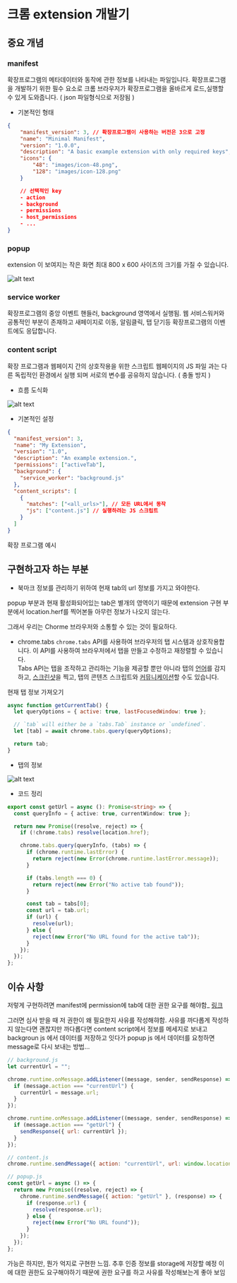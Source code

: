 # 크롬 extension 개발기

## 중요 개념

### manifest

확장프로그램의 메타데이터와 동작에 관한 정보를 나타내는 파일입니다. 확장프로그램을 개발하기 위한 필수 요소로
크롬 브라우저가 확장프로그램을 올바르게 로드,실행할 수 있게 도와줍니다. ( json 파일형식으로 저장됨 )

- 기본적인 형태

```json
{
	"manifest_version": 3, // 확장프로그램이 사용하는 버전은 3으로 고정
	"name": "Minimal Manifest",
	"version": "1.0.0",
	"description": "A basic example extension with only required keys",
	"icons": {
		"48": "images/icon-48.png",
		"128": "images/icon-128.png"
	}

	// 선택적인 key
	- action
	- background
	- permissions
	- host_permissions
	- ...
}
```

### popup

extension 이 보여지는 작은 화면
최대 800 x 600 사이즈의 크기를 가질 수 있습니다.

![alt text](popup.png)

### service worker

확장프로그램의 중앙 이벤트 핸들러, background 영역에서 실행됨.
웹 서비스워커와 공통적인 부분이 존재하고 새페이지로 이동, 알림클릭, 탭 닫기등 확장프로그램의 이벤트에도 응답합니다.

### content script

확장 프로그램과 웹페이지 간의 상호작용을 위한 스크립트
웹페이지의 JS 파일 과는 다른 독립적인 환경에서 실행 되며 서로의 변수를 공유하지 않습니다. ( 충돌 방지 )

- 흐름 도식화

![alt text](process.png)

- 기본적인 설정

```json
{
  "manifest_version": 3,
  "name": "My Extension",
  "version": "1.0",
  "description": "An example extension.",
  "permissions": ["activeTab"],
  "background": {
    "service_worker": "background.js"
  },
  "content_scripts": [
    {
      "matches": ["<all_urls>"], // 모든 URL에서 동작
      "js": ["content.js"] // 실행하려는 JS 스크립트
    }
  ]
}
```

확장 프로그램 예시

## 구현하고자 하는 부분

- 북마크 정보를 관리하기 위하여 현재 tab의 url 정보를 가지고 와야한다.

popup 부분과 현재 활성화되어있는 tab은 별개의 영역이기 때문에
extension 구현 부분에서 location.herf를 찍어본들 아무런 정보가 나오지 않는다.

그래서 우리는 Chorme 브라우저와 소통할 수 있는 것이 필요하다.

- chrome.tabs
  `chrome.tabs` API를 사용하여 브라우저의 탭 시스템과 상호작용합니다. 이 API를 사용하여 브라우저에서 탭을 만들고 수정하고 재정렬할 수 있습니다.  
   Tabs API는 탭을 조작하고 관리하는 기능을 제공할 뿐만 아니라 탭의 [언어](https://developer.chrome.com/docs/extensions/reference/api/tabs?hl=ko#method-detectLanguage)를 감지하고, [스크린샷](https://developer.chrome.com/docs/extensions/reference/api/tabs?hl=ko#method-captureVisibleTab)을 찍고, 탭의 콘텐츠 스크립트와 [커뮤니케이션](https://developer.chrome.com/docs/extensions/reference/api/tabs?hl=ko#method-sendMessage)할 수도 있습니다.

현재 탭 정보 가져오기

```js
async function getCurrentTab() {
  let queryOptions = { active: true, lastFocusedWindow: true };

  // `tab` will either be a `tabs.Tab` instance or `undefined`.
  let [tab] = await chrome.tabs.query(queryOptions);

  return tab;
}
```

- 탭의 정보

![alt text](tab.png)

- 코드 정리

```ts
export const getUrl = async (): Promise<string> => {
  const queryInfo = { active: true, currentWindow: true };

  return new Promise((resolve, reject) => {
    if (!chrome.tabs) resolve(location.href);

    chrome.tabs.query(queryInfo, (tabs) => {
      if (chrome.runtime.lastError) {
        return reject(new Error(chrome.runtime.lastError.message));
      }

      if (tabs.length === 0) {
        return reject(new Error("No active tab found"));
      }

      const tab = tabs[0];
      const url = tab.url;
      if (url) {
        resolve(url);
      } else {
        reject(new Error("No URL found for the active tab"));
      }
    });
  });
};
```

## 이슈 사항

저렇게 구현하려면 manifest에 permission에 tab에 대한 권한 요구를 해야함\_ [링크](https://chrome.google.com/webstore/devconsole/4a090272-b9eb-4791-b7ab-14cf63a51169/peelnaadoapokjneichiehbfkpgcfpmk/edit/privacy)

그러면 심사 받을 때 저 권한이 왜 필요한지 사유를 작성해햐함. 사유를 까다롭게 작성하지 않는다면 괜찮지만
까다롭다면 content script에서 정보를 메세지로 보내고 backgroun js 에서 데이터를 저장하고 잇다가
popup js 에서 데이터를 요청하면 message로 다시 보내는 방법...

```js
// background.js
let currentUrl = "";

chrome.runtime.onMessage.addListener((message, sender, sendResponse) => {
  if (message.action === "currentUrl") {
    currentUrl = message.url;
  }
});

chrome.runtime.onMessage.addListener((message, sender, sendResponse) => {
  if (message.action === "getUrl") {
    sendResponse({ url: currentUrl });
  }
});
```

```js
// content.js
chrome.runtime.sendMessage({ action: "currentUrl", url: window.location.href });
```

```js
// popup.js
const getUrl = async () => {
  return new Promise((resolve, reject) => {
    chrome.runtime.sendMessage({ action: "getUrl" }, (response) => {
      if (response.url) {
        resolve(response.url);
      } else {
        reject(new Error("No URL found"));
      }
    });
  });
};
```

가능은 하지만, 뭔가 억지로 구현한 느낌.
추후 인증 정보를 storage에 저장할 예정 이에 대한 권한도 요구해야하기 때문에
권한 요구를 하고 사유를 작성해보는게 좋아 보임
